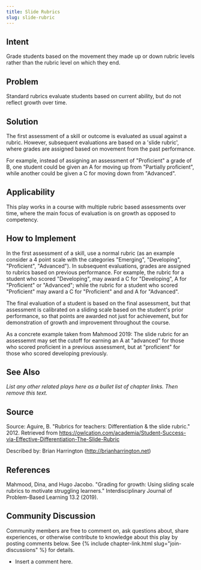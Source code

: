 ```yaml
---
title: Slide Rubrics
slug: slide-rubric
---
```

## Intent

Grade students based on the movement they made up or down rubric levels rather than the
rubric level on which they end.


## Problem

Standard rubrics evaluate students based on current ability, but do not reflect growth over time. 


## Solution

The first assessment of a skill or outcome is evaluated as usual against a rubric. However, subsequent evaluations are based on a 'slide rubric', where grades are assigned based on movement from the past performance. 

For example, instead of assigning an assessment of "Proficient" a grade of B, one student could be given an A for moving up from "Partially proficient", while another could be given a C for moving down from "Advanced". 


## Applicability

This play works in a course with multiple rubric based assessments over time, where the main focus of evaluation is on growth as opposed to competency.


## How to Implement

In the first assessment of a skill, use a normal rubric (as an example consider a 4 point scale with the categories "Emerging", "Developing", "Proficient", "Advanced"). In subsequent evaluations, grades are assigned to rubrics based on previous performance. For example, the rubric for a student who scored "Developing", may award a C for "Developing", A for "Proficient" or "Advanced"; while the rubric for a student who scored "Proficient" may award a C for "Proficient" and and A for "Advanced". 

The final evaluation of a student is based on the final assessment, but that assessment is calibrated on a sliding scale based on the student's prior performance, so that points are awarded not just for achievement, but for demonstration of growth and improvement throughout the course.

As a concrete example taken from Mahmood 2019: The slide rubric for an assessemnt may set the cutoff for earning an A at "advanced" for those who scored proficient in a previous assessment, but at "proficient" for those who scored developing previously.

## See Also

_List any other related plays here as a bullet list of chapter links.
Then remove this text._


## Source

Source: Aguire, B. "Rubrics for teachers: Differentiation & the slide rubric." 2012. Retrieved from https://owlcation.com/academia/Student-Success-via-Effective-Differentiation-The-Slide-Rubric

Described by: Brian Harrington (http://brianharrington.net)



## References

Mahmood, Dina, and Hugo Jacobo. "Grading for growth: Using sliding scale rubrics to motivate struggling learners." Interdisciplinary Journal of Problem-Based Learning 13.2 (2019).


## Community Discussion

Community members are free to comment on, ask questions about, share
experiences, or otherwise contribute to knowledge about this play by
posting comments below.
See {% include chapter-link.html slug="join-discussions" %} for details.

* Insert a comment here.
